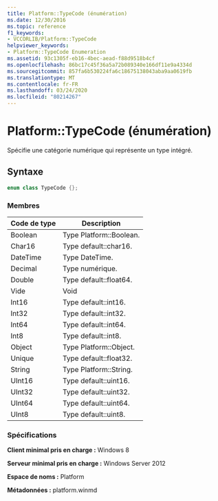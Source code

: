 ```yaml
---
title: Platform::TypeCode (énumération)
ms.date: 12/30/2016
ms.topic: reference
f1_keywords:
- VCCORLIB/Platform::TypeCode
helpviewer_keywords:
- Platform::TypeCode Enumeration
ms.assetid: 93c1305f-eb16-4bec-aead-f88d9518b4cf
ms.openlocfilehash: 86bc17c45f36a5a72b089340e166df11e9a4334d
ms.sourcegitcommit: 857fa6b530224fa6c18675138043aba9aa0619fb
ms.translationtype: MT
ms.contentlocale: fr-FR
ms.lasthandoff: 03/24/2020
ms.locfileid: "80214267"
---
```

# <a name="platformtypecode-enumeration"></a>Platform::TypeCode (énumération)

Spécifie une catégorie numérique qui représente un type intégré.

## <a name="syntax"></a>Syntaxe

```cpp
enum class TypeCode {};
```

### <a name="members"></a>Membres

|Code de type|Description|
|---------------|-----------------|
|Boolean|Type Platform::Boolean.|
|Char16|Type default::char16.|
|DateTime|Type DateTime.|
|Decimal|Type numérique.|
|Double|Type default::float64.|
|Vide|Void|
|Int16|Type default::int16.|
|Int32|Type default::int32.|
|Int64|Type default::int64.|
|Int8|Type default::int8.|
|Object|Type Platform::Object.|
|Unique|Type default::float32.|
|String|Type Platform::String.|
|UInt16|Type default::uint16.|
|UInt32|Type default::uint32.|
|UInt64|Type default::uint64.|
|UInt8|Type default::uint8.|

### <a name="requirements"></a>Spécifications

**Client minimal pris en charge :** Windows 8

**Serveur minimal pris en charge :** Windows Server 2012

**Espace de noms :** Platform

**Métadonnées :** platform.winmd
